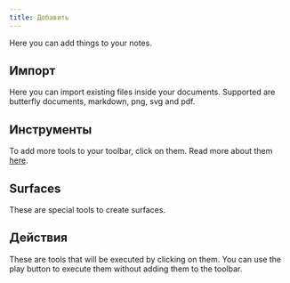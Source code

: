 ```yaml
---
title: Добавить
---
```


Here you can add things to your notes.

## Импорт

Here you can import existing files inside your documents.
Supported are butterfly documents, markdown, png, svg and pdf.

## Инструменты

To add more tools to your toolbar, click on them.
Read more about them [here](../tools).

## Surfaces

These are special tools to create surfaces.

## Действия

These are tools that will be executed by clicking on them.
You can use the play button to execute them without adding them to the toolbar.
